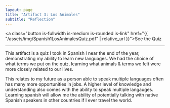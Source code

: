 ```yaml
---
layout: page
title: "Artifact 3: Los Animales"
subtitle: "Reflection"
---
```

<a class="button is-fullwidth is-medium is-rounded is-link" href="{{ "/assets/img/Spanish1LosAnimalesQuiz.pdf" | relative_url }}">See the Quiz</a>

***

This artifact is a quiz I took in Spanish I near the end of the year, demonstrating my ability to learn new languages. We had the choice of what terms we put on the quiz, learning what animals & terms we felt were more closely related to our lives.

This relates to my future as a person able to speak multiple languages often has many more opportunities in jobs. A higher level of knowledge and understanding also comes with the ability to speak multiple langauges. Learning spanish will allow me the ability of potentially talking with native Spanish speakers in other countries if I ever travel the world.
